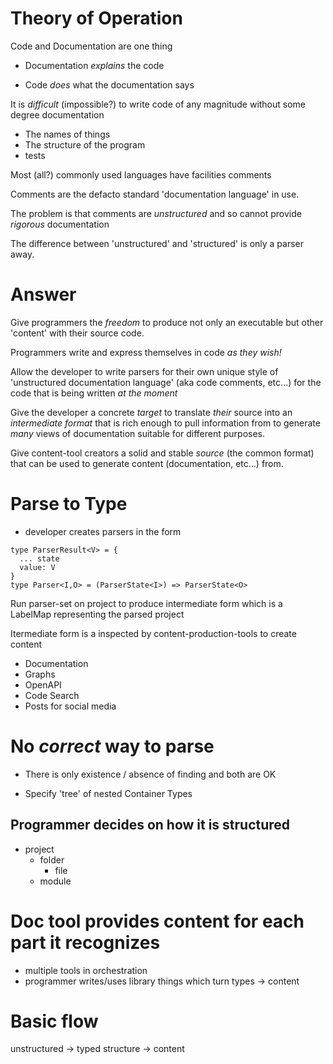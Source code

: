 # Theory of Operation

Code and Documentation are one thing

- Documentation _explains_ the code

- Code _does_ what the documentation says


It is _difficult_ (impossible?) to write code of any magnitude without some degree documentation
  - The names of things 
  - The structure of the program
  - tests

Most (all?) commonly used languages have facilities comments

Comments are the defacto standard 'documentation language' in use.

The problem is that comments are _unstructured_ and so cannot provide _rigorous_ documentation

The difference between 'unstructured' and 'structured' is only a parser away.

# Answer

Give programmers the _freedom_ to produce not only an executable but other 'content' with their source code.

Programmers write and express themselves in code _as they wish!_

Allow the developer to write parsers for their own unique style of 'unstructured documentation language' (aka code comments, etc...) for the code that is being written _at the moment_

Give the developer a concrete _target_ to translate _their_ source into an _intermediate format_ that is rich enough to pull information from to generate _many_ views of documentation suitable for different purposes.

Give content-tool creators a solid and stable _source_ (the common format) that can be used to generate content (documentation, etc...) from.

# Parse to Type
- developer creates parsers in the form
```
type ParserResult<V> = {
  ... state
  value: V
}
type Parser<I,O> = (ParserState<I>) => ParserState<O>
```

Run parser-set on project to produce intermediate form which is a LabelMap representing the parsed project

Itermediate form is a inspected by content-production-tools to create content
  - Documentation
  - Graphs
  - OpenAPI
  - Code Search
  - Posts for social media

# No _correct_ way to parse
- There is only existence / absence of finding and both are OK

- Specify 'tree' of nested Container Types


## Programmer decides on how it is structured
- project
  - folder
    - file
  - module       

# Doc tool provides content for each part it recognizes
- multiple tools in orchestration
- programmer writes/uses library things which turn types -> content


# Basic flow

unstructured -> typed structure -> content
